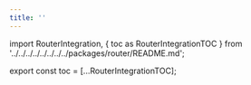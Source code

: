 ```yaml
---
title: ''
---
```


import RouterIntegration, { toc as RouterIntegrationTOC } from '../../../../../../../../packages/router/README.md';

<RouterIntegration />

<!-- Solución temporal para generar la tabla de contenidos -->
<!-- Ver https://github.com/facebook/docusaurus/issues/3915#issuecomment-896193142 -->

export const toc = [...RouterIntegrationTOC];

